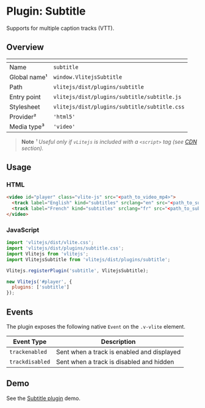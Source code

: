 # Plugin: Subtitle

Supports for multiple caption tracks (VTT).

## Overview

| <!-- -->          | <!-- -->                                     |
| ----------------- | -------------------------------------------- |
| Name              | `subtitle`                                   |
| Global name&sup1; | `window.VlitejsSubtitle`                     |
| Path              | `vlitejs/dist/plugins/subtitle`              |
| Entry point       | `vlitejs/dist/plugins/subtitle/subtitle.js`  |
| Stylesheet        | `vlitejs/dist/plugins/subtitle/subtitle.css` |
| Provider&sup2;    | `'html5'`                                    |
| Media type&sup3;  | `'video'`                                    |

> **Note** _&sup1; Useful only if `vLitejs` is included with a `<script>` tag (see [CDN](../../../README.md#CDN) section)._

## Usage

### HTML

```html
<video id="player" class="vlite-js" src="<path_to_video_mp4>">
  <track label="English" kind="subtitles" srclang="en" src="<path_to_subtitle_en.vtt>" default />
  <track label="French" kind="subtitles" srclang="fr" src="<path_to_subtitle_fr.vtt>" />
</video>
```

### JavaScript

```js
import 'vlitejs/dist/vlite.css';
import 'vlitejs/dist/plugins/subtitle.css';
import Vlitejs from 'vlitejs';
import VlitejsSubtitle from 'vlitejs/dist/plugins/subtitle';

Vlitejs.registerPlugin('subtitle', VlitejsSubtitle);

new Vlitejs('#player', {
  plugins: ['subtitle']
});
```

## Events

The plugin exposes the following native `Event` on the `.v-vlite` element.

| Event Type      | Description                                |
| --------------- | ------------------------------------------ |
| `trackenabled`  | Sent when a track is enabled and displayed |
| `trackdisabled` | Sent when a track is disabled and hidden   |

## Demo

See the [Subtitle plugin](https://jsfiddle.net/yoriiis/cbe0z3uo) demo.
